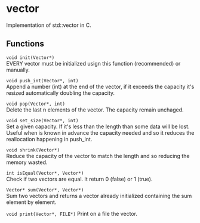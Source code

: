 # vector
Implementation of std::vector in C.

## Functions
```void init(Vector*)``` \
EVERY vector must be initialized usign this function (recommended) or manually.

```void push_int(Vector*, int)``` \
Append a number (int) at the end of the vector, if it exceeds the capacity it's resized automatically doubling the capacity. 

```void pop(Vector*, int)``` \
Delete the last n elements of the vector. The capacity remain unchaged.

```void set_size(Vector*, int)``` \
Set a given capacity. If it's less than the length than some data will be lost. Useful when is known in advance the capacity needed and so it reduces the reallocation happening in push_int.

```void shrink(Vector*)``` \
Reduce the capacity of the vector to match the length and so reducing the memory wasted.

```int isEqual(Vector*, Vector*)``` \
Check if two vectors are equal. It return 0 (false) or 1 (true).

```Vector* sum(Vector*, Vector*)``` \
Sum two vectors and returns a vector already initialized containing the sum element by element.

```void print(Vector*, FILE*)``` 
Print on a file the vector.
